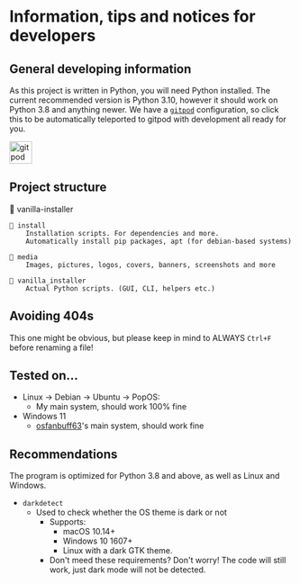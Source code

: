 # Information, tips and notices for developers

## General developing information

As this project is written in Python, you will need Python installed. The current recommended version is Python 3.10, however it should work on Python 3.8 and anything newer.
We have a [`gitpod`](https://gitpod.io) configuration, so click this to be automatically teleported to gitpod with development all ready for you.

<a href="https://gitpod.io#https://github.com/Fabulously-Optimized/vanilla-installer"><img alt="gitpod" height="40" src="https://cdn.jsdelivr.net/npm/@intergrav/devins-badges@2/assets/compact/supported/gitpod_vector.svg"></a>

## Project structure

📂 vanilla-installer

    📂 install
        Installation scripts. For dependencies and more.
        Automatically install pip packages, apt (for debian-based systems)

    📂 media
        Images, pictures, logos, covers, banners, screenshots and more

    📂 vanilla_installer
        Actual Python scripts. (GUI, CLI, helpers etc.)

## Avoiding 404s

This one might be obvious, but please keep in mind to ALWAYS `Ctrl+F` before renaming a file!

## Tested on...

- Linux → Debian → Ubuntu → PopOS:
  - My main system, should work 100% fine
- Windows 11
  - [osfanbuff63](https://github.com/osfanbuff63)'s main system, should work fine

## Recommendations

The program is optimized for Python 3.8 and above, as well as Linux and Windows.

- `darkdetect`
  - Used to check whether the OS theme is dark or not
    - Supports:
      - macOS 10.14+
      - Windows 10 1607+
      - Linux with a dark GTK theme.
    - Don't meed these requirements? Don't worry! The code will still work, just dark mode will not be detected.
